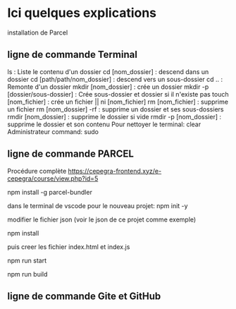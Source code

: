 # Ici quelques explications

installation de Parcel

## ligne de commande Terminal


ls : Liste le contenu d'un dossier
cd [nom_dossier] : descend dans un dossier
cd [path/path/nom_dossier] : descend vers un sous-dossier
cd .. : Remonte d'un dossier
mkdir [nom_dossier] : crée un dossier
mkdir -p [dossier/sous-dossier] : Crée sous-dossier et dossier si il n'existe pas
touch [nom_fichier] : crée un fichier || ni [nom_fichier]
rm [nom_fichier] : supprime un fichier
rm [nom_dossier] -rf : supprime un dossier et ses sous-dossiers
rmdir [nom_dossier] : supprime le dossier si vide
rmdir -p [nom_dossier] : supprime le dossier et son contenu
Pour nettoyer le terminal:  clear
Administrateur command: sudo

## ligne de commande PARCEL

Procédure complète
https://cepegra-frontend.xyz/e-cepegra/course/view.php?id=5

npm install -g parcel-bundler

dans le terminal de vscode pour le nouveau projet:  npm init -y

modifier le fichier json (voir le json de ce projet comme exemple)

npm install

puis creer les fichier index.html et index.js

 npm run start

 npm run build




## ligne de commande Gite et GitHub




